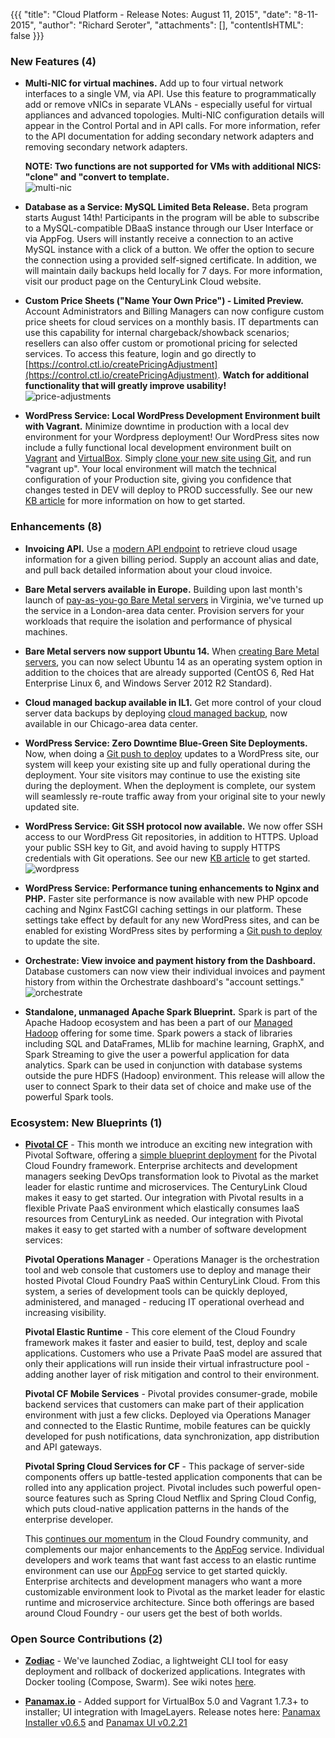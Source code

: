 {{{
"title": "Cloud Platform - Release Notes: August 11, 2015",
"date": "8-11-2015",
"author": "Richard Seroter",
"attachments": [],
"contentIsHTML": false
}}}

### New Features (4)

* __Multi-NIC for virtual machines.__ Add up to four virtual network interfaces to a single VM, via API. Use this feature to programmatically add or remove vNICs in separate VLANs - especially useful for virtual appliances and advanced topologies. Multi-NIC configuration details will appear in the Control Portal and in API calls. For more information, refer to the API documentation for adding secondary network adapters and removing secondary network adapters.

  __NOTE: Two functions are not supported for VMs with additional NICS: "clone" and "convert to template.__  
  ![multi-nic](../../images/2015-08-11_releasenotes1.png)  

* __Database as a Service: MySQL Limited Beta Release.__ Beta program starts August 14th! Participants in the program will be able to subscribe to a MySQL-compatible DBaaS instance through our User Interface or via AppFog. Users will instantly receive a connection to an active MySQL instance with a click of a button. We offer the option to secure the connection using a provided self-signed certificate. In addition, we will maintain daily backups held locally for 7 days. For more information, visit our product page on the CenturyLink Cloud website.

* __Custom Price Sheets ("Name Your Own Price") - Limited Preview.__ Account Administrators and Billing Managers can now configure custom price sheets for cloud services on a monthly basis. IT departments can use this capability for internal chargeback/showback scenarios; resellers can also offer custom or promotional pricing for selected services. To access this feature, login and go directly to [https://control.ctl.io/createPricingAdjustment](https://control.ctl.io/createPricingAdjustment). __Watch for additional functionality that will greatly improve usability!__  
  ![price-adjustments](../../images/2015-08-11_releasenotes2.png)

* __WordPress Service: Local WordPress Development Environment built with Vagrant.__ Minimize downtime in production with a local dev environment for your Wordpress deployment! Our WordPress sites now include a fully functional local development environment built on [Vagrant](https://www.vagrantup.com/) and [VirtualBox](https://www.virtualbox.org/wiki/Downloads).  Simply [clone your new site using Git](https://www.ctl.io/knowledge-base/wordpress/wordpress-site-updates-with-git/), and run "vagrant up". Your local environment will match the technical configuration of your Production site, giving you confidence that changes tested in DEV will deploy to PROD successfully.  See our new [KB article](https://www.ctl.io/knowledge-base/wordpress/wordpress-local-development/) for more information on how to get started.


### Enhancements (8)

* __Invoicing API.__ Use a [modern API endpoint](https://www.ctl.io/api-docs/v2/#billing-get-invoice-data-for-an-account-alias) to retrieve cloud usage information for a given billing period. Supply an account alias and date, and pull back detailed information about your cloud invoice.

* __Bare Metal servers available in Europe.__ Building upon last month's launch of [pay-as-you-go Bare Metal servers](https://www.ctl.io/bare-metal/) in Virginia, we've turned up the service in a London-area data center. Provision servers for your workloads that require the isolation and performance of physical machines.

* __Bare Metal servers now support Ubuntu 14.__ When [creating Bare Metal servers](https://www.ctl.io/knowledge-base/servers/creating-a-new-bare-metal-server), you can now select Ubuntu 14 as an operating system option in addition to the choices that are already supported (CentOS 6, Red Hat Enterprise Linux 6, and Windows Server 2012 R2 Standard).

* __Cloud managed backup available in IL1.__ Get more control of your cloud server data backups by deploying [cloud managed backup](https://www.ctl.io/managed-services/backup/), now available in our Chicago-area data center.

* __WordPress Service: Zero Downtime Blue-Green Site Deployments.__ Now, when doing a [Git push to deploy](https://www.ctl.io/knowledge-base/wordpress/wordpress-site-updates-with-git/) updates to a WordPress site, our system will keep your existing site up and fully operational during the deployment.  Your site visitors may continue to use the existing site during the deployment.  When the deployment is complete, our system will seamlessly re-route traffic away from your original site to your newly updated site.

* __WordPress Service: Git SSH protocol now available.__ We now offer SSH access to our WordPress Git repositories, in addition to HTTPS.  Upload your public SSH key to Git, and avoid having to supply HTTPS credentials with Git operations.  See our new [KB article](https://www.ctl.io/knowledge-base/wordpress/wordpress-git-ssh/) to get started.  
  ![wordpress](../../images/2015-08-11_releasenotes3.png)

* __WordPress Service: Performance tuning enhancements to Nginx and PHP.__ Faster site performance is now available with new PHP opcode caching and Nginx FastCGI caching settings in our platform.  These settings take effect by default for any new WordPress sites, and can be enabled for existing WordPress sites by performing a [Git push to deploy](https://www.ctl.io/knowledge-base/wordpress/wordpress-site-updates-with-git/) to update the site.

* __Orchestrate: View invoice and payment history from the Dashboard.__ Database customers can now view their individual invoices and payment history from within the Orchestrate dashboard's "account settings."  
  ![orchestrate](../../images/2015-08-11_releasenotes4.png)

* __Standalone, unmanaged Apache Spark Blueprint.__ Spark is part of the Apache Hadoop ecosystem and has been a part of our [Managed Hadoop](https://www.ctl.io/managed-services/cloudera/) offering for some time.  Spark powers a stack of libraries including SQL and DataFrames, MLlib for machine learning, GraphX, and Spark Streaming to give the user a powerful application for data analytics.  Spark can be used in conjunction with database systems outside the pure HDFS (Hadoop) environment.  This release will allow the user to connect Spark to their data set of choice and make use of the powerful Spark tools.

### Ecosystem: New Blueprints (1)

* __[Pivotal CF](https://www.ctl.io/knowledge-base/ecosystem-partners/marketplace-guides/getting-started-with-pivotal-cloud-foundry/)__ - This month we introduce an exciting new integration with Pivotal Software, offering a [simple blueprint deployment](https://www.ctl.io/knowledge-base/ecosystem-partners/marketplace-guides/getting-started-with-pivotal-cloud-foundry/) for the Pivotal Cloud Foundry framework. Enterprise architects and development managers seeking DevOps transformation look to Pivotal as the market leader for elastic runtime and microservices. The CenturyLink Cloud makes it easy to get started.  Our integration with Pivotal results in a flexible Private PaaS environment which elastically consumes IaaS resources from CenturyLink as needed.  Our integration with Pivotal makes it easy to get started with a number of software development services:

  __Pivotal Operations Manager__ - Operations Manager is the orchestration tool and web console that customers use to deploy and manage their hosted Pivotal Cloud Foundry PaaS within CenturyLink Cloud.  From this system, a series of development tools can be quickly deployed, administered, and managed - reducing IT operational overhead and increasing visibility.

  __Pivotal Elastic Runtime__ - This core element of the Cloud Foundry framework makes it faster and easier to build, test, deploy and scale applications.  Customers who use a Private PaaS model are assured that only their applications will run inside their virtual infrastructure pool - adding another layer of risk mitigation and control to their environment.

  __Pivotal CF Mobile Services__ - Pivotal provides consumer-grade, mobile backend services that customers can make part of their application environment with just a few clicks.  Deployed via Operations Manager and connected to the Elastic Runtime, mobile features can be quickly developed for push notifications, data synchronization, app distribution and API gateways.

  __Pivotal Spring Cloud Services for CF__ - This package of server-side components offers up battle-tested application components that can be rolled into any application project.  Pivotal includes such powerful open-source features such as Spring Cloud Netflix and Spring Cloud Config, which puts cloud-native application patterns in the hands of the enterprise developer.

  This [continues our momentum](https://www.ctl.io/blog/post/centurylink-building-platform-momentum-with-cloudfoundry/) in the Cloud Foundry community, and complements our major enhancements to the [AppFog](https://www.ctl.io/appfog/) service.  Individual developers and work teams that want fast access to an elastic runtime environment can use our [AppFog](https://www.ctl.io/appfog/) service to get started quickly.  Enterprise architects and development managers who want a more customizable environment look to Pivotal as the market leader for elastic runtime and microservice architecture.  Since both offerings are based around Cloud Foundry - our users get the best of both worlds.

### Open Source Contributions (2)

* __[Zodiac](https://labs.ctl.io/zodiac-easy-container-deployment-rollback/)__ - We've launched Zodiac, a lightweight CLI tool for easy deployment and rollback of dockerized applications. Integrates with Docker tooling (Compose, Swarm). See wiki notes [here](https://github.com/CenturyLinkLabs/zodiac/).

* __[Panamax.io](http://panamax.io/)__ - Added support for VirtualBox 5.0 and Vagrant 1.7.3+ to installer; UI integration with ImageLayers. Release notes here: [Panamax Installer v0.6.5](https://github.com/CenturyLinkLabs/panamax-coreos/blob/master/CHANGELOG.md#changelog) and [Panamax UI v0.2.21](https://github.com/CenturyLinkLabs/panamax-ui/blob/master/CHANGELOG.md#changelog)
